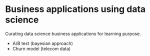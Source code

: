 # Business applications using data science
Curating data science business applications for learning purpose. 

- A/B test (bayesian approach)
- Churn model (telecom data)
